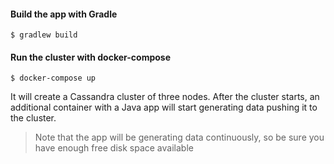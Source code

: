 #### Build the app with Gradle

```terminal
$ gradlew build
```

#### Run the cluster with docker-compose

```terminal
$ docker-compose up
```

It will create a Cassandra cluster of three nodes. After the cluster starts, an additional container with a Java app 
will start generating data pushing it to the cluster. 

> Note that the app will be generating data continuously, so be sure you have enough free disk space available
